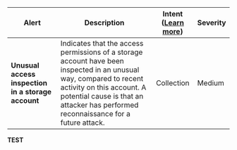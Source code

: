 |Alert|Description|Intent ([Learn more](#intentions))|Severity|
|----|----|:----:|--|
|**Unusual access inspection in a storage account**|Indicates that the access permissions of a storage account have been inspected in an unusual way, compared to recent activity on this account. A potential cause is that an attacker has performed reconnaissance for a future attack.|Collection|Medium|
**TEST**

